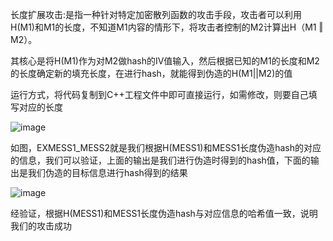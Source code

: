 长度扩展攻击:是指一种针对特定加密散列函数的攻击手段，攻击者可以利用H(M1)和M1的长度，不知道M1内容的情形下，将攻击者控制的M2计算出H（M1 ‖ M2）。

其核心是将H(M1)作为对M2做hash的IV值输入，然后根据已知的M1的长度和M2的长度确定新的填充长度，在进行hash，就能得到伪造的H(M1||M2)的值

运行方式，将代码复制到C++工程文件中即可直接运行，如需修改，则要自己填写对应的长度

![image](https://user-images.githubusercontent.com/104297950/181804366-e58c0001-ff50-4eb9-916a-b9ae8a9f8b92.png)

如图，EXMESS1_MESS2就是我们根据H(MESS1)和MESS1长度伪造hash的对应的信息，我们可以验证，上面的输出是我们进行伪造时得到的hash值，下面的输出是我们伪造的目标信息进行hash得到的结果

![image](https://user-images.githubusercontent.com/104297950/181804621-baa2ccb3-1bab-4ae0-8219-d720086b00a7.png)

经验证，根据H(MESS1)和MESS1长度伪造hash与对应信息的哈希值一致，说明我们的攻击成功
